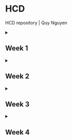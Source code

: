 # HCD
HCD repository | Quy Nguyen

<details>
<summary><h2>Week 1</h2></summary>

## Doel
In de eerste week van het project wil ik zo veel mogelijk verschillende ideeën bedenken. 
Ik ben van plan zo veel mogelijk bestaande oplossingen voor accessible toetsenborden te vinden, en hopelijk zo inspiratie op te doen.
Hopelijk lukt het mij om een kleine prototype te maken voor het feedback moment.

## Voortgang

### Onderzoek
Voor mijn onderzoek heb ik voordat ik eric heb ontmoet zo veel mogelijk bestaande toetsenborden geprobeerd.
De toetsenborden die naar mijn mening het meeste potentie hadden om Eric zijn probleem op te lossen waren in mijn mening het MessageEasy en Minuum toetsenbord.

- **MessageEasy** Een toetsenbord met 9 knoppen waar letters op staat waarbij meerdere letters op een knop staan. 
Je kan op elke knop swipen om de letter te selecteren.
Ik vond het er zelf niet intuitief uit zien en het was erg lastig om letters te vinden maar de interactie heeft wel veel potentie.

- **Minuum** Een toetsenbord waar alle letters op een rij staan waarop wordt ingezoomd wanneer je op het toetsenbord drukt om een letter uit de rij te kiezen.
Ik vond het toetsenbord erg klein en dus niet zo overzichtelijk maar het prinzipe om in te zoomen op het toetsenbord vond ik wel gaaf.
Ik vond het ook een beetje onhandig om meerdere handelingen te moeten doen om een letter te typen.

Na Eric voor de eerste keer onmoet te hebben ben ik tot de volgende conclusies gekomen:
- Alle bewegingen die hij kan doen heeft hij volledige controle over.
- typen en door zijn telefoon navigeren doet hij met een stylus.
- Typen in de trein gaat vaak niet goed door de beweging van de trein en de stoel waar hij in zit.
- Hij moet zijn volledige arm optillen om zijn telefoon te gebruiken, dit zorgt er ook voor dat het vermoeiend en minder accuraat is.
- Wisselen tussen cijfers en letters gaat lastig omdat het een kleine knop is.
- Hij wilt accuraat kunnen typen met mijn product en zo min mogelijk fouten moeten verbeteren.
- Hij schrijft vaak kleine teksten als hij in de trein zit bijvoorbeeld notities en appjes.

---

### Idee
Na Eric ontmoet te hebben ben ik tot de conclusie gekomen om het beste is om een toetsenbord te maken met zo groot mogelijke knoppen en toch zo veel mogelijk verschillende tekens te kunnen typen.
Ik wil graag een eigen versie maken van het MessageEasy toetsenbord met een aantal verbeteringen om hem passend te maken voor Eric.

---

### Code

#### *HTML*
Om een toetsenbord te maken met 9 knoppen voor letters met secundaire letters als je swiped heb ik `data-letters` gebruikt om de secundaire letters op de slaan zodat ik die kan gebruiken in het script om deze letters in te kunnen voeren in de `input`.
Ik heb er voor gekozen om de 9 meest gebruikte letters in de Nederlandse taal te gebruiken met touch en de rest met swipe.
<details>html
<summary>code html voor toetsenbord</summary>

```
    <input type="text" id="output" placeholder="Typ hier...">

    <div class="keyboard">
        <div class="key" data-letters="Q-L">I <div class="letters">↑ Q | ↓ L</div></div>
        <div class="key" data-letters="V-Y">T <div class="letters">↑ V | ↓ Y</div></div>
        <div class="key" data-letters="X-G">A <div class="letters">↑ X | ↓ G</div></div>
        <div class="key" data-letters="H-C">D <div class="letters">↑ H | ↓ C</div></div>
        <div class="key" data-letters="F-M">O <div class="letters">↑ F | ↓ M</div></div>
        <div class="key" data-letters="K-Z">R <div class="letters">↑ K | ↓ Z</div></div>
        <div class="key" data-letters="J-P">S <div class="letters">↑ J | ↓ P</div></div>
        <div class="key" data-letters="B-W">E <div class="letters">↑ B | ↓ W</div></div>
        <div class="key" data-letters="U-.">N <div class="letters">↑ U | ↓ .</div></div>
        <div class="key space" data-letters="">Spatie</div>
    </div>
    <script src="script.js"></script>
```
</details>

#### *JS*
Ik heb een eerste script geschreven met behulp van chatGPT bij het troubleshooten van problemen. Het zorgt ervoor dat het toetsenbord werkt met zowel muis als touchscreen. 
Als je op een toets klikt of erop tikt, wordt de primaire letter toegevoegd aan het invoerveld. <br><br>
Bij de toetsen kun je ook omhoog of omlaag swipen om een andere letter te kiezen, die letters zijn opgeslagen in het data-letters attribuut van de toets. 
De code kijkt dan welke kant je op veegt (omhoog of omlaag) en kiest de juiste letter. <br><br>
Ik heb ook een spatie gemaakt, aangezien het toetsenbord zowel touch en muis interacties accepteerd, dit zorgt er voor dat tekens dubbel worden getypt.
Dit is niet persee een probleem aangezien het uiteindelijk alleen hoeft te wertken op touch. Toch heb ik geprobeerd om een fix te maken.
<details>
<summary>code swipe richting ophalen en letter invoeren</summary>

```js
const output = document.getElementById('output');
let startX, startY, isTouch = false;

// Om de richting van het swipe-beweging te bepalen
function getSwipeDirection(deltaX, deltaY) {
    if (Math.abs(deltaX) > Math.abs(deltaY)) {
        return deltaX > 0 ? 'right' : 'left';
    } else {
        return deltaY > 0 ? 'down' : 'up';
    }
}

// Verwerkt de swipebeweging
function handleSwipe(key, direction) {
    let letters = key.dataset.letters ? key.dataset.letters.split('-') : [];
    let selectedLetter = '';

    switch (direction) {
        case 'up': selectedLetter = letters[0] || ''; break;
        case 'down': selectedLetter = letters[1] || ''; break;
    }

    if (selectedLetter) {
        output.value += selectedLetter;
    }
}
```
</details>

<details>
<summary>code drukken op toets verwerken</summary>

```js
// Verwerkt een druk op een toets
function handleKeyPress(key) {
    if (key.dataset.space) {
        output.value += ' '; // Alleen een spatie toevoegen
    } else {
        output.value += key.innerText.charAt(0);
    }
}
```
</details>

<details>
<summary>code muis en touch interactie detecteren en functies uitvoeren</summary>

```js
// Voeg de gedragingen toe aan elke toets
document.querySelectorAll('.key').forEach(key => {
    let isSpatieClicked = false; // Voorkomt dubbele spatie-invoer bij klik/touch

    // Muisgebeurtenissen
    key.addEventListener('mousedown', (e) => {
        if (isTouch || isSpatieClicked) return; // Vermijd dubbele invoer
        startX = e.clientX;
        startY = e.clientY;
        key.dataset.pressed = 'true';
    });

    key.addEventListener('mouseup', (e) => {
        if (isTouch || key.dataset.pressed !== 'true') return;
        handleKeyPress(key);
        key.dataset.pressed = 'false';
    });

    key.addEventListener('mousemove', (e) => {
        if (isTouch || key.dataset.pressed !== 'true') return;

        let deltaX = e.clientX - startX;
        let deltaY = e.clientY - startY;
        let direction = getSwipeDirection(deltaX, deltaY);

        handleSwipe(key, direction);
        key.dataset.pressed = 'false';
    });

    // Touchgebeurtenissen
    key.addEventListener('touchstart', (e) => {
        if (isTouch || isSpatieClicked) return; // Vermijd dubbele invoer
        isTouch = true;
        startX = e.touches[0].clientX;
        startY = e.touches[0].clientY;
        key.dataset.pressed = 'true';
    });

    key.addEventListener('touchend', (e) => {
        if (key.dataset.pressed === 'true') {
            handleKeyPress(key);
            if (key.dataset.space) isSpatieClicked = true; // Zorg ervoor dat spatie maar één keer wordt toegevoegd
        }
        key.dataset.pressed = 'false';
    });

    key.addEventListener('touchmove', (e) => {
        if (key.dataset.pressed !== 'true') return;

        let deltaX = e.touches[0].clientX - startX;
        let deltaY = e.touches[0].clientY - startY;
        let direction = getSwipeDirection(deltaX, deltaY);

        handleSwipe(key, direction);
        key.dataset.pressed = 'false';
    });
});
```
</details>

<details>
<summary>code dubbele invoer voorkomen</summary>

```js
// Voorkom dubbele spaties bij click
document.querySelector('.space').addEventListener('click', () => {
    if (output.value.slice(-1) !== ' ') { // Controleer of de laatste teken geen spatie is
        output.value += ' ';
    }
});

// Voorkom dubbele spaties bij touch
document.querySelector('.space').addEventListener('touchstart', (e) => {
    e.preventDefault(); // Voorkom ongewild extra invoer van het spatiesymbool (␣)
    if (output.value.slice(-1) !== ' ') { // Controleer of de laatste teken geen spatie is
        output.value += ' ';
    }
});
```
</details>

#### *CSS*
Ik heb voor het gemak de styling laten genereren door chatGPT om een beeld te krijgen van hoe het toetsenbord er uit kan zien.
Ik heb daarna zelf een aantal aanpassingen gedaan zodat het er goed uit zag. ik wil dit later netter gaan maken.
<details>
<summary>code CSS voor toetsenbord</summary>

```css
body {
    font-family: Arial, sans-serif;
    display: flex;
    flex-direction: column;
    align-items: center;
    justify-content: center;
    background-color: #f0f0f0;
    overflow-y: hidden;
}
#output {
    width: 90%;
    max-width: 400px;
    height: 50px;
    margin-bottom: 20px;
    font-size: 20px;
    text-align: center;
    border: 1px solid #ccc;
    background-color: white;
    padding: 10px;
}
input {
    width: 90%;
    max-width: 400px;
    height: 50px;
    font-size: 20px;
    text-align: left;
    padding: 10px;
}
.keyboard {
    display: grid;
    grid-template-columns: repeat(3, 100px);
    gap: 10px;
}
.key {
    width: 100px;
    height: 100px;
    background-color: #3498db;
    color: white;
    font-size: 18px;
    display: flex;
    flex-direction: column;
    align-items: center;
    justify-content: center;
    border-radius: 10px;
    position: relative;
    text-align: center;
    user-select: none;
    cursor: pointer;
    padding: 5px;
}
.space {
    grid-column: span 3;
    background-color: #2ecc71;
    font-size: 24px;
}
.letters {
    font-size: 14px;
    opacity: 0.8;
    margin-top: 5px;
}
```
</details>


</details>
<!-- ////////////////// -->
<details>
<summary><h2>Week 2</h2></summary>

## Doel
In deze week ga ik de eerste echte test uitvoeren. Ik wil hiervoor verschillende versies van mijn toetsenbord maken voor zo veel mogelijk feedback.
verder wil ik graag een backspace toevoegen zodat hij echt dingen kan typen. Ook wil ik graag feedback over de layout van het toetsenbord.

## Voortgang

### Idee
Ik wil graag weten welke van de twee opties beter zijn, omhoog en omlaag of naar links en rechts swipen.
Hiervoor wil ik dus 2 verschillende versies maken van het toetsenbord.

---

### Code
Als eerste heb ik de code verwijderd voor de muis functionaliteit. 
Dit maakt de code een stuk overzichtelijker en is de code om dubbele tekens te voorkomen ook niet meer nodig.
<br>
<br>
om de richting van het toetsenbord te verandering heb ik he volgende stukje code aangepast in het script:
<details>
<summary> omlaag en omhoog swipen</summary>

```js
// haalt swipe op en voegtletter toe aan de output
function handleSwipe(key, direction) {
    let letters = key.dataset.letters.split('-');
    let selectedLetter = '';

    // letter op basis swipe richting
    switch (direction) {
        case 'up': selectedLetter = letters[0] || ''; break; // Omhoog
        case 'down': selectedLetter = letters[1] || ''; break; // Omlaag
    }

    // letter toevoegen aan de output
    if (selectedLetter) {
        output.value += selectedLetter;
    }
}
```
</details>

<details>
<summary> links en rechts swipen</summary>

```js
// haalt swipe op en voegtletter toe aan de output
function handleSwipe(key, direction) {
    let letters = key.dataset.letters.split('-');
    let selectedLetter = '';

    // letter op basis swipe richting
    switch (direction) {
        case 'left': selectedLetter = letters[0] || ''; break; // Links
        case 'right': selectedLetter = letters[1] || ''; break; // Rechts
    }

    // letter toevoegen aan de output
    if (selectedLetter) {
        output.value += selectedLetter;
    }
}
```
</details>
<br>

Ik wou graag en backspace maken waarbij het mogelijk is om heb ingedrukt te houden om veel tekst te verwijderen. 
Hiervoor heb ik de variable `backspaceInterval` aangemaakt die bepaalt wat de delay is tussen het verwijderen van letters in miliseconden.
<details>
<summary> Code backspace</summary>

```js
let backspaceInterval;

// Start het verwijderen van tekst bij het ingedrukt houden van de backspace
document.querySelector('.backspace').addEventListener('touchstart', (e) => {
    e.preventDefault();
    backspaceInterval = setInterval(() => {
        output.value = output.value.slice(0, -1);
    }, 50);
});
// Stopt het verwijderen van tekst bij het loslaten van de backspace
document.querySelector('.backspace').addEventListener('touchend', (e) => {
    e.preventDefault();
    clearInterval(backspaceInterval);
});
```
</details>
<br>

Ik was er deze week achter gekomen tijdens het testen op mijn telefoon dat bij het omlaag swipen, de web pagina wordt gerefreshed om een telefoon.
Uiteindelijk heb ik dit opgelost met `e.preventDefault()` in de eventlistener voor touchmove:

<details>
<summary> Code refresh voorkomen</summary>

```js
    document.addEventListener('touchmove', e => {
        if (window.scrollY === 0 && e.touches[0].clientY > 0) e.preventDefault();
    }, { passive: false });
```
</details>

---

### Test
Bij de eerste echte test met WEric ben ik op de volgende conclusies gekomen:
- Het toetsebord moet naar de onderkant van het scherm zodat hij er beter bij kan en zodat er meer ruimte is voor de applicatie die er onder zit.
- Omhoog en omlaag swipen is beter dan naar links en rechts aangezien de trein naar links en rechts beweegt tijdens het rijden en er dan dus meer fouten worden gemaakt.
- Het swipen is te gevoelig, als je nu ook maar 1 pixel beweegt pakt hij al de secundaire letter.
- de layout is fijn, de knoppen zijn groot genoeg en hij begrijpt wat elke knop doet.

</details>
<!-- ////////////////// -->
<details>
<summary><h2>Week 3</h2></summary>

## Doel
Deze week wil ik de punten aanpakken die uit de vorige test zijn gekoemn en extra features toevoegen waarvan ik vind dat een toetsenbord moet hebben.
Dit bevat kunnen wisselen tussen hoofdletters en kleine letters en cijfers en leestekens kunnen typen.

## Voortgang

### Idee
Het idee is om eerder gevonden problemen op te lossen en nieuwe features te testen.
Om te kunnen wisselen tussen verschillende toetsenborden (hoofdletter en cijfers) moet ik een manier vinden om de inhoud van het toetsenbord te veranderen.

---

### Code
Om het toetsenbord onderaand het scherm te plaatsen en de `input` de rest van het veld in te laten nemen hen ik de input veranderd naar een `textarea`.
<br>
<br>
Om een drempel te maken voor de swipe afstand heb ik de variable `swipe_threshold` gemaakt. 
Ik bekijk bij het detecteren van de swipe telkens hoe ver er geswiped is in pixels, de secundaire letter wordt alleen getypt als de afstand meer is dan de drempel.
Op deze manier kan ik het snel aanpassen om het passend te maken voor Eric.
<details>
<summary> Code swipe threshhold</summary>

```js
const swipe_threshold = 20;

//event listeners bij alle toetsen
document.querySelectorAll('.key').forEach(key => {
    //detecteren van swipe
    key.addEventListener('touchstart', (e) => {
        startX = e.touches[0].clientX;
        startY = e.touches[0].clientY;
        key.dataset.pressed = 'true';
    });

    // Voegt de letter toe bij het loslaten van de toets
    key.addEventListener('touchend', (e) => {
        if (key.dataset.pressed === 'true' && !key.classList.contains('space')) {
            output.value += key.innerText.charAt(0);
        }
        key.dataset.pressed = 'false';
    });

    // Detecteert swipe beweging
    key.addEventListener('touchmove', (e) => {
        if (key.dataset.pressed !== 'true') return;
    
        let deltaX = e.touches[0].clientX - startX;
        let deltaY = e.touches[0].clientY - startY;
    
        // Check swipe afstand ver genoeg is
        if (Math.abs(deltaX) < swipe_threshold && Math.abs(deltaY) < swipe_threshold) {
            return; //Niks doen zolang het niet genoeg is
        }
    
        let direction = getSwipeDirection(deltaX, deltaY);
        handleSwipe(key, direction);
        key.dataset.pressed = 'false';
    });
});
```
</details>
<br>

Voor de verschillende toetsenborden heb ik de verschillende layouts opgeslagen in variables (`letterKeys` voor hoofdletters en `symbolKeys` voor cijfers en symbolen).
Deze koppel ik aan booleans (`isSymbols`, `isShiftActive` en `isCapsLockActive`) om in en uit te kunnen schakelen.
Als shift aan staat veranderd het toetsenbord direct terug naar kleine letters als er een hoofdletter getypt is, bij caps blijft het toetsenbord in hoofdletters tot dat het uit word gezet.

<details>
<summary> hoofdletters, cijfers en symbolen</summary>

```js
//===========================
// Toggle symbols
//===========================

    let isSymbols = false; // voor cijfers en symbolen

    // letter layout
    const letterKeys = [
        { label: 'I', letters: 'Q-L' },
        { label: 'T', letters: 'V-Y' },
        { label: 'A', letters: 'X-G' },
        { label: 'D', letters: 'H-C' },
        { label: 'O', letters: 'F-M' },
        { label: 'R', letters: 'K-Z' },
        { label: 'S', letters: 'J-P' },
        { label: 'E', letters: 'B-W' },
        { label: 'N', letters: 'U-.' },
    ];

    // cijfer/symbol layout
    const symbolKeys = [
        { label: '1', letters: '!-?' },
        { label: '2', letters: '@-#' },
        { label: '3', letters: '$-€' },
        { label: '4', letters: '%-&' },
        { label: '5', letters: '0-*' },
        { label: '6', letters: '(-)' },
        { label: '7', letters: '/-"' },
        { label: '8', letters: '+-=' },
        { label: '9', letters: '.-,' },
    ];

    document.querySelector('.toggle-numbers').addEventListener('touchend', () => {
        isSymbols = !isSymbols;
        updateKeyboardLayout();
    });

    function updateKeyboardLayout() {
        const keys = document.querySelectorAll('.key');
        const layout = isSymbols ? symbolKeys : letterKeys;
    
        keys.forEach((key, index) => {
            const { label, letters } = layout[index];
            let [up, down] = letters.split('-');
    
            // voor main letters laat hoofdletter zien als caps of shift aan is
            let mainLetter = isSymbols ? label : (isCapsLockActive || isShiftActive ? label.toUpperCase() : label.toLowerCase());
            key.childNodes[0].nodeValue = mainLetter;
    
            // voor secundaire letters laat kleine letter zien als caps of shift aan is
            if (!isSymbols) {
                up = isCapsLockActive || isShiftActive ? up.toUpperCase() : up.toLowerCase();
                down = isCapsLockActive || isShiftActive ? down.toUpperCase() : down.toLowerCase();
            }
    
            key.dataset.letters = `${up}-${down}`;
    
            const lettersDiv = key.querySelector('.letters');
            if (lettersDiv) {
                lettersDiv.innerHTML = `↑ ${up} | ${down} ↓`;
            }
        });
    }

//===========================
// Toggle shift en caps
//===========================

let isShiftActive = true; // voor shift 
let isCapsLockActive = false; // voor caps lock 

    document.querySelector('.toggle-case').addEventListener('touchend', () => {
        const shiftButton = document.querySelector('.toggle-case');

        if (isCapsLockActive) {
            // als Caps Lock actief is, gaat hij uit als je op de knop drukt
            isCapsLockActive = false;
            shiftButton.classList.remove('caps-lock-active');
        } else if (isShiftActive) {
            // als Shift actief is, gaat caps aan en shift uit als je op de knop drukt
            isCapsLockActive = true;
            isShiftActive = false; 
            shiftButton.classList.remove('shift-active'); 
            shiftButton.classList.add('caps-lock-active'); 
        } else {
            // als er geen aan staat, gaat shift aan als je op de knop drukt
            isShiftActive = true;
            shiftButton.classList.remove('caps-lock-active'); 
            shiftButton.classList.add('shift-active'); 
        }
    
        updateKeyboardLayout(); // Update layout naar de nieuwe shift state
    });
});
```
</details>
<br>

Ik heb deze week ik aan de styling gewerkt om logischer te maken dan wat chatGPT heeft gemaakt.

---

### Test
Deze week kwam ik er achter dat het niet mogelijk was om met Eric te testen. Ik heb dus met klasgenoten in de metro getest. 
Aangezien ik niet de dingen kan testen waarvan ik de mening van Eric wil weten zoals of de swipe te gevoelig is of de backspace te snel gaat.
Daarom heb ik vooral feedback gevraagd van klasgenoten over de layout en functionaliteiten.
<br>
<br>
Uit de test heb ik de volgende conclusies gehaald:
- Ik moet een andere versie maken waar ik de shift en cijfer knop aan de zijkant van het toetsenbord heb in plaats van onder de spatie.
- Verschillende layouts maken voor hoe de knoppen er uit zien om te kijken of het overzichtelijker kan.
- swipe is misschien iets te gevoelig
- backspace ingedrukt kunnen houden in plaats van telkens op moeten tikken is erg fijn als je heen en weer schudt.

</details>
<!-- ////////////////// -->
<details>
<summary><h2>Week 4</h2></summary>

## Doel

## Voortgang

</details>
